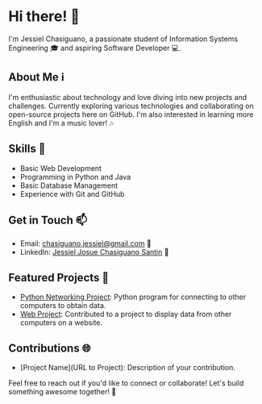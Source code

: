 # Hi there! 👋

I'm Jessiel Chasiguano, a passionate student of Information Systems Engineering 🎓 and aspiring Software Developer 💻.

## About Me ℹ️

I'm enthusiastic about technology and love diving into new projects and challenges. Currently exploring various technologies and collaborating on open-source projects here on GitHub. I'm also interested in learning more English and I'm a music lover! 🎶

## Skills 🚀

- Basic Web Development
- Programming in Python and Java
- Basic Database Management
- Experience with Git and GitHub

## Get in Touch 📫

- Email: chasiguano.jessiel@gmail.com 📧
- LinkedIn: [Jessiel Josue Chasiguano Santin](https://www.linkedin.com/in/jessiel-josue-chasiguano-santin/) 👔

## Featured Projects 🌟

- [Python Networking Project](https://github.com/JessielCH/Final-_py): Python program for connecting to other computers to obtain data.
- [Web Project](https://github.com/JessielCH/arq-p1-projecto): Contributed to a project to display data from other computers on a website.

## Contributions 🌐

- [Project Name](URL to Project): Description of your contribution.

Feel free to reach out if you'd like to connect or collaborate! Let's build something awesome together! 🚀

<!---
JessielCH/JessielCH is a ✨ special ✨ repository because its `README.md` (this file) appears on your GitHub profile.
You can click the Preview link to take a look at your changes.
--->
